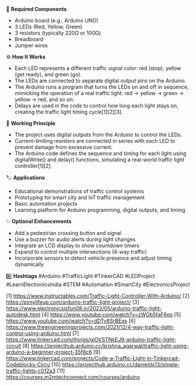 🧰 **Required Components**
- Arduino board (e.g., Arduino UNO)
- 3 LEDs (Red, Yellow, Green)
- 3 resistors (typically 220Ω or 100Ω)
- Breadboard
- Jumper wires

⚙️ **How It Works**
- Each LED represents a different traffic signal color: red (stop), yellow (get ready), and green (go).
- The LEDs are connected to separate digital output pins on the Arduino.
- The Arduino runs a program that turns the LEDs on and off in sequence, mimicking the operation of a real traffic light: red → yellow → green → yellow → red, and so on.
- Delays are used in the code to control how long each light stays on, creating the traffic light timing cycle[1][2][3].

🔬 **Working Principle**
- The project uses digital outputs from the Arduino to control the LEDs.
- Current-limiting resistors are connected in series with each LED to prevent damage from excessive current.
- The Arduino code defines the sequence and timing for each light using digitalWrite() and delay() functions, simulating a real-world traffic light controller[1][2].

🏷️ **Applications**
- Educational demonstrations of traffic control systems
- Prototyping for smart city and IoT traffic management
- Basic automation projects
- Learning platform for Arduino programming, digital outputs, and timing

✨ **Optional Enhancements**
- Add a pedestrian crossing button and signal
- Use a buzzer for audio alerts during light changes
- Integrate an LCD display to show countdown timers
- Expand to control multiple intersections (4-way traffic)
- Incorporate sensors to detect vehicle presence and adjust timing dynamically

#️⃣ **Hashtags**
#Arduino #TrafficLight #TinkerCAD #LEDProject #LearnElectronicsIndia #STEM #Automation #SmartCity #ElectronicsProject

[1] https://www.instructables.com/Traffic-Light-Controller-With-Arduino/
[2] https://pimylifeup.com/arduino-traffic-light-project/
[3] https://www.electronicsisfun08.in/2023/05/arduino-traffic-light-autodesk.html
[4] https://www.youtube.com/watch?v=zWGb5faF6qs
[5] https://www.youtube.com/watch?v=dDTy8SrBEqs
[6] https://www.theengineeringprojects.com/2021/12/4-way-traffic-light-control-using-arduino.html
[7] https://www.tinkercad.com/things/giOVSTNkEJ9-arduino-traffic-light-circuit
[8] https://projecthub.arduino.cc/krishna_agarwal/traffic-light-using-arduino-a-beginner-project-35f8c6
[9] https://www.tinkercad.com/projects/Code-a-Traffic-Light-in-Tinkercad-Codeblocks-Circu
[10] https://projecthub.arduino.cc/danields13/simple-traffic-lights-c012a3
[11] https://courses.m2mtechconnect.com/courses/arduino
